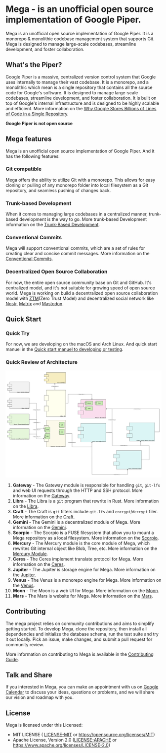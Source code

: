 # Mega - is an unofficial open source implementation of Google Piper.

Mega is an unofficial open source implementation of Google Piper. It is a monorepo & monolithic codebase management system that supports Git. Mega is designed to manage large-scale codebases, streamline development, and foster collaboration.

## What's the Piper?

Google Piper is a massive, centralized version control system that Google uses internally to manage their vast codebase. It is a monorepo, and a monolithic which mean is a single repository that contains all the source code for Google's software. It is designed to manage large-scale codebases, streamline development, and foster collaboration. It is built on top of Google's internal infrastructure and is designed to be highly scalable and efficient. More information on the [Why Google Stores Billions of Lines of Code in a Single Repository](https://cacm.acm.org/magazines/2016/7/204032-why-google-stores-billions-of-lines-of-code-in-a-single-repository/fulltext).

**Google Piper is not open source**

## Mega features

Mega is an unofficial open source implementation of Google Piper. And it has the following features:

### Git compatible

Mega offers the ability to utilize Git with a monorepo. This allows for easy cloning or pulling of any monorepo folder into local filesystem as a Git repository, and seamless pushing of changes back. 

### Trunk-based Development

When it comes to managing large codebases in a centralized manner, trunk-based development is the way to go. More trunk-based Development information on the [Trunk-Based Development](https://trunkbaseddevelopment.com/).

### Conventional Commits

Mega will support conventional commits, which are a set of rules for creating clear and concise commit messages.  More information on the [Conventional Commits](https://www.conventionalcommits.org/).

### Decentralized Open Source Collaboration

For now, the entire open source community base on Git and GitHub. It's centralized model, and it's not suitable for growing speed of open source world. Mega is working on build a decentralized open source collaboration model with [ZTM](https://github.com/flomesh-io/ztm)(Zero Trust Model) and decentralized social network like [Nostr](https://nostr.com), [Matrix](https://matrix.org) and [Mastodon](https://joinmastodon.org).

## Quick Start

### Quick Try

For now, we are developing on the macOS and Arch Linux. And quick start manuel in the [Quick start manuel to developing or testing](docs/development.md#quick-start-manuel-to-developing-or-testing).

### Quick Review of Architecture

![Mega Architect](docs/images/architect.svg)

1. **Gateway** - The Gateway module is responsible for handling `git`, `git-lfs` and web UI requests through the HTTP and SSH protocol. More information on the [Gateway](gateway/README.md).
2. **Libra** - The Libra is a `git` program that rewrite in Rust. More information on the [Libra](libra/README.md).
3. **Craft** - The Craft is `git` filters include `git-lfs` and `encrypt`/`decrypt` filer. More information on the [Craft](craft/README.md).
4. **Gemini** - The Gemini is a decentralized module of Mega. More information on the [Gemini](gemini/README.md).
5. **Scorpio** - The Scorpio is a FUSE filesystem that allow you to mount a Mega repository as a local filesystem. More information on the [Scorpio](scorpio/README.md).
6. **Mercury** - The Mercury module is the core module of Mega, which rewrites Git internal object like Blob, Tree, etc. More information on the [Mercury Module](mercury/README.md).
7. **Ceres** - The Ceres implement translate protocol for Mega. More information on the [Ceres](ceres/README.md).
8. **Jupiter** - The Jupiter is storage engine for Mega. More information on the [Jupiter](jupiter/README.md).
9. **Venus** - The Venus is a monorepo engine for Mega. More information on the [Venus](venus/README.md).
10. **Moon** - The Moon is a web UI for Mega. More information on the [Moon](moon/README.md).
11. **Mars** - The Mars is website for Mega. More information on the [Mars](mars/README.md).



## Contributing

The mega project relies on community contributions and aims to simplify getting started. To develop Mega, clone the repository, then install all dependencies and initialize the database schema, run the test suite and try it out locally. Pick an issue, make changes, and submit a pull request for community review.

More information on contributing to Mega is available in the [Contributing Guide](docs/contributing.md).

## Talk and Share

If you interested in Mega, you can make an appointment with us on [Google Calendar](https://calendar.app.google/QuBf2sdmf68wVYWL7) to discuss your ideas, questions or problems, and we will share our vision and roadmap with you.

## License

Mega is licensed under this Licensed:

- MIT LICENSE ( [LICENSE-MIT](LICENSE-MIT) or https://opensource.org/licenses/MIT)
- Apache License, Version 2.0 ([LICENSE-APACHE](LICENSE-APACHE) or https://www.apache.org/licenses/LICENSE-2.0)
